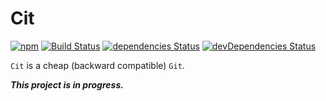 # Cit
[![npm](https://img.shields.io/npm/v/cit.svg?style=flat-square)](https://www.npmjs.com/package/cit) [![Build Status](https://img.shields.io/travis/sham/cit/master.svg?style=flat-square)](https://travis-ci.org/sham/cit) [![dependencies Status](https://img.shields.io/david/sham/cit.svg?style=flat-square)](https://david-dm.org/sham/cit) [![devDependencies Status](https://img.shields.io/david/dev/sham/cit.svg?style=flat-square)](https://david-dm.org/sham/cit?type=dev)

`Cit` is a cheap (backward compatible) `Git`.

***This project is in progress.***